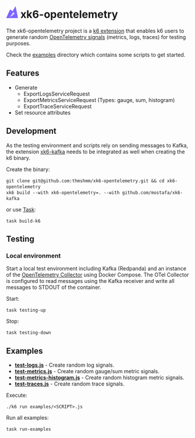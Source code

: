 # <img src="./assets/xk6-opentelemetry-logo.png" alt="xk6-opentelemetry logo" style="height: 32px; width:32px;"/> xk6-opentelemetry

The xk6-opentelemetry project is a [k6 extension](https://k6.io/docs/extensions/guides/what-are-k6-extensions/) that enables k6 users to generate random [OpenTelemetry signals](https://opentelemetry.io/docs/reference/specification/glossary/#signals) (metrics, logs, traces) for testing purposes.

Check the [examples](./examples/) directory which contains some scripts to get started.

## Features

- Generate
    - ExportLogsServiceRequest
    - ExportMetricsServiceRequest (Types: gauge, sum, histogram)
    - ExportTraceServiceRequest
- Set resource attributes

## Development

As the testing environment and scripts rely on sending messages to Kafka, the extension [xk6-kafka](https://github.com/mostafa/xk6-kafka) needs to be integrated as well when creating the k6 binary.

Create the binary:
```
git clone git@github.com:thmshmm/xk6-opentelemetry.git && cd xk6-opentelemetry
xk6 build --with xk6-opentelemetry=. --with github.com/mostafa/xk6-kafka
```

or use [Task](https://taskfile.dev/):
```
task build-k6
```

## Testing

### Local environment

Start a local test environment including Kafka (Redpanda) and an instance of the [OpenTelemetry Collector](https://opentelemetry.io/docs/collector/) using Docker Compose. The OTel Collector is configured to read messages using the Kafka receiver and write all messages to STDOUT of the container.

Start:
```
task testing-up
```

Stop:
```
task testing-down
```

## Examples

- **[test-logs.js](./examples/test-logs.js)** - Create random log signals.
- **[test-metrics.js](./examples/test-metrics.js)** - Create random gauge/sum metric signals.
- **[test-metrics-histogram.js](./examples/test-metrics-histogram.js)** - Create random histogram metric signals.
- **[test-traces.js](./examples/test-traces.js)** - Create random trace signals.

Execute:
```
./k6 run examples/<SCRIPT>.js
```

Run all examples:
```
task run-examples
```
